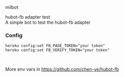  milbot

hubot-fb adapter test<br>
A simple bot to test the hubot-fb adapter<br>

### Config
```
heroku config:set FB_PAGE_TOKEN="your token"
heroku config:set FB_VERIFY_TOKEN="your token"
```
<br>

More env vars in https://github.com/chen-ye/hubot-fb
